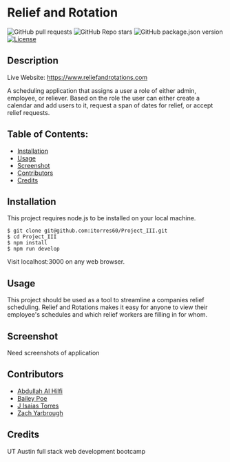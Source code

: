 # Relief and Rotation

![GitHub pull requests](https://img.shields.io/github/issues-pr/itorres60/Project_III) ![GitHub Repo stars](https://img.shields.io/github/stars/itorres60/Project_III?style=social) ![GitHub package.json version](https://img.shields.io/github/package-json/v/itorres60/Project_III) [![License](https://img.shields.io/badge/license-Unlicensed-blue)](./LICENSE)
## Description

Live Website: https://www.reliefandrotations.com

A scheduling application that assigns a user a role of either admin, employee, or reliever. Based on the role the user can either create a calendar and add users to it, request a span of dates for relief, or accept relief requests.

## Table of Contents:
* [Installation](#installation)
* [Usage](#usage)
* [Screenshot](#screenshot)
* [Contributors](#contributors)
* [Credits](#credits)


## Installation 

This project requires node.js to be installed on your local machine. 

```
$ git clone git@github.com:itorres60/Project_III.git
$ cd Project_III
$ npm install
$ npm run develop
```
Visit localhost:3000 on any web browser.


## Usage 

This project should be used as a tool to streamline a companies relief scheduling. Relief and Rotations makes it easy for anyone to view their employee's schedules and which relief workers are filling in for whom.

## Screenshot

Need screenshots of application

## Contributors

- [Abdullah Al Hilfi](https://github.com/abjj1999)
- [Bailey Poe](https://github.com/bpoe1222)
- [J Isaias Torres](https://github.com/itorres60)
- [Zach Yarbrough](https://github.com/zachyarbrough)

## Credits

UT Austin full stack web development bootcamp
